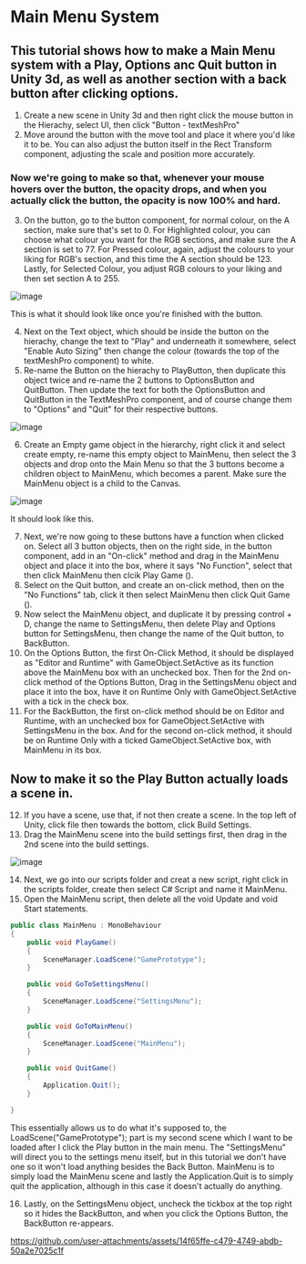 # Main Menu System 
## This tutorial shows how to make a Main Menu system with a Play, Options anc Quit button in Unity 3d, as well as another section with a back button after clicking options.

1. Create a new scene in Unity 3d and then right click the mouse button in the Hierachy, select UI, then click "Button - textMeshPro"
2. Move around the button with the move tool and place it where you'd like it to be. You can also adjust the button itself in the Rect Transform component, adjusting the scale and position more accurately.

### Now we're going to make so that, whenever your mouse hovers over the button, the opacity drops, and when you actually click the button, the opacity is now 100% and hard.

3. On the button, go to the button component, for normal colour, on the A section, make sure that's set to 0. For Highlighted colour, you can choose what colour you want for the RGB sections, and make sure the A section is set to 77. For Pressed colour, again, adjust the colours to your liking for RGB's section, and this time the A section should be 123.
Lastly, for Selected Colour, you adjust RGB colours to your liking and then set section A to 255. 

![image](https://github.com/user-attachments/assets/61264aea-fad6-4ab4-bb9f-27a0f3c838d7)

This is what it should look like once you're finished with the button.

4. Next on the Text object, which should be inside the button on the hierachy, change the text to "Play" and underneath it somewhere, select "Enable Auto Sizing" then change the colour (towards the top of the textMeshPro component) to white.
5. Re-name the Button on the hierachy to PlayButton, then duplicate this object twice and re-name the 2 buttons to OptionsButton and QuitButton. Then update the text for both the OptionsButton and QuitButton in the TextMeshPro component, and of course change them to "Options" and "Quit" for their respective buttons.

![image](https://github.com/user-attachments/assets/286a7fbf-1c0d-4e4b-b3c7-0059a7c43b31)

6. Create an Empty game object in the hierarchy, right click it and select create empty, re-name this empty object to MainMenu, then select the 3 objects and drop onto the Main Menu so that the 3 buttons become a children object to MainMenu, which becomes a parent. Make sure the MainMenu object is a child to the Canvas.

![image](https://github.com/user-attachments/assets/b603cf5e-d00e-471e-93ac-5248265f9c5c)


It should look like this.


7. Next, we're now going to these buttons have a function when clicked on. Select all 3 button objects, then on the right side, in the button component, add in an "On-click" method and drag in the MainMenu object and place it into the box, where it says "No Function", select that then click MainMenu then clcik Play Game ().
8. Select on the Quit button, and create an on-click method, then on the "No Functions" tab, click it then select MainMenu then click Quit Game ().
9. Now select the MainMenu object, and duplicate it by pressing control + D, change the name to SettingsMenu, then delete Play and Options button for SettingsMenu, then change the name of the Quit button, to BackButton.
10. On the Options Button, the first On-Click Method, it should be displayed as "Editor and Runtime" with GameObject.SetActive as its function above the MainMenu box with an unchecked box. Then for the 2nd on-click method of the Options Button, Drag in the SettingsMenu object and place it into the box, have it on Runtime Only with GameObject.SetActive with a tick in the check box.
11. For the BackButton, the first on-click method should be on Editor and Runtime, with an unchecked box for GameObject.SetActive with SettingsMenu in the box. And for the second on-click method, it should be on Runtime Only with a ticked GameObject.SetActive box, with MainMenu in its box.

## Now to make it so the Play Button actually loads a scene in.

12. If you have a scene, use that, if not then create a scene. In the top left of Unity, click file then towards the bottom, click Build Settings.
13. Drag the MainMenu scene into the build settings first, then drag in the 2nd scene into the build settings.

![image](https://github.com/user-attachments/assets/2c5edcff-e4e5-4208-be8e-8c06b6d3d21a)

14. Next, we go into our scripts folder and creat a new script, right click in the scripts folder, create then select C# Script and name it MainMenu.
15. Open the MainMenu script, then delete all the void Update and void Start statements.

```.cs
public class MainMenu : MonoBehaviour
{
    public void PlayGame()
    {
        SceneManager.LoadScene("GamePrototype");
    }

    public void GoToSettingsMenu()
    {
        SceneManager.LoadScene("SettingsMenu");
    }

    public void GoToMainMenu()
    {
        SceneManager.LoadScene("MainMenu");
    }

    public void QuitGame()
    {
        Application.Quit();
    }

}
```

This essentially allows us to do what it's supposed to, the LoadScene("GamePrototype"); part is my second scene which I want to be loaded after I click the Play button in the main menu. The "SettingsMenu" will direct you to the settings menu itself, but in this tutorial we don't have one so it won't load anything besides the Back Button. MainMenu is to simply load the MainMenu scene and lastly the Application.Quit is to simply quit the application, although in this case it doesn't actually do anything.

16. Lastly, on the SettingsMenu object, uncheck the tickbox at the top right so it hides the BackButton, and when you click the Options Button, the BackButton re-appears.


https://github.com/user-attachments/assets/14f65ffe-c479-4749-abdb-50a2e7025c1f

